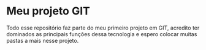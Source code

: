 # Meu projeto GIT

Todo esse repositório faz parte do meu primeiro projeto em GIT, acredito ter dominados as principais funções dessa tecnologia e espero colocar muitas pastas a mais nesse projeto.
